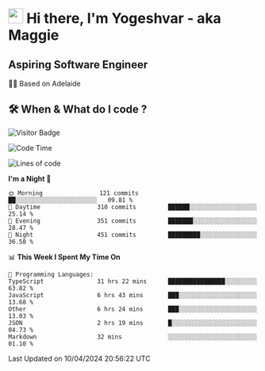 <h1><img src="https://emojis.slackmojis.com/emojis/images/1531849430/4246/blob-sunglasses.gif?1531849430" width="30"/> Hi there, I'm Yogeshvar - aka Maggie</h1>

## Aspiring Software Engineer
🏂🏻  Based on Adelaide 

## 🛠 When & What do I code ?  

![Visitor Badge](https://visitor-badge.feriirawann.repl.co?username=yogeshvar&repo=yogeshvar&label=Visitors&style=plastic&color=%23457BFF&contentType=svg)

<!--START_SECTION:waka-->
![Code Time](http://img.shields.io/badge/Code%20Time-2%2C857%20hrs%206%20mins-blue)

![Lines of code](https://img.shields.io/badge/From%20Hello%20World%20I%27ve%20Written-4.2%20million%20lines%20of%20code-blue)

**I'm a Night 🦉** 

```text
🌞 Morning                121 commits         ██░░░░░░░░░░░░░░░░░░░░░░░   09.81 % 
🌆 Daytime                310 commits         ██████░░░░░░░░░░░░░░░░░░░   25.14 % 
🌃 Evening                351 commits         ███████░░░░░░░░░░░░░░░░░░   28.47 % 
🌙 Night                  451 commits         █████████░░░░░░░░░░░░░░░░   36.58 % 
```


📊 **This Week I Spent My Time On** 

```text
💬 Programming Languages: 
TypeScript               31 hrs 22 mins      ████████████████░░░░░░░░░   63.82 % 
JavaScript               6 hrs 43 mins       ███░░░░░░░░░░░░░░░░░░░░░░   13.68 % 
Other                    6 hrs 24 mins       ███░░░░░░░░░░░░░░░░░░░░░░   13.03 % 
JSON                     2 hrs 19 mins       █░░░░░░░░░░░░░░░░░░░░░░░░   04.73 % 
Markdown                 32 mins             ░░░░░░░░░░░░░░░░░░░░░░░░░   01.10 % 
```


 Last Updated on 10/04/2024 20:56:22 UTC
<!--END_SECTION:waka-->
